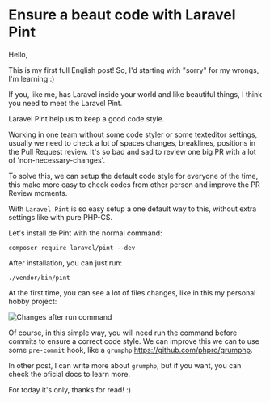 # Ensure a beaut code with Laravel Pint

Hello,

This is my first full English post! So, I'd starting with "sorry" for my wrongs, I'm learning :)

If you, like me, has Laravel inside your world and like beautiful things, I think you need to meet the Laravel Pint.

Laravel Pint help us to keep a good code style.

Working in one team without some code styler or some texteditor settings, usually we need to check a lot of spaces changes, breaklines, positions in the Pull Request review. It's so bad and sad to review one big PR with a lot of 'non-necessary-changes'.

To solve this, we can setup the default code style for everyone of the time, this make more easy to check codes from other person and improve the PR Review moments.

With `Laravel Pint` is so easy setup a one default way to this, without extra settings like with pure PHP-CS.

Let's install de Pint with the normal command:

```
composer require laravel/pint --dev
```

After installation, you can just run:
```
./vendor/bin/pint 
```

At the first time, you can see a lot of files changes, like in this my personal hobby project:

![Changes after run command](https://dev-to-uploads.s3.amazonaws.com/uploads/articles/yzakuzy0goznqxufrqh9.png)

Of course, in this simple way, you will need run the command before commits to ensure a correct code style. We can improve this we can to use some `pre-commit` hook, like a `grumphp` https://github.com/phpro/grumphp.

In other post, I can write more about `grumphp`, but if you want, you can check the oficial docs to learn more.

For today it's only, thanks for read! :)